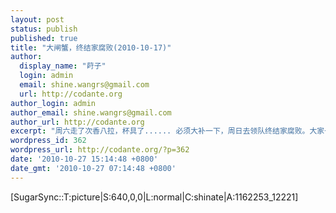 ```yaml
---
layout: post
status: publish
published: true
title: "大闸蟹，终结家腐败(2010-10-17)"
author:
  display_name: "莳子"
  login: admin
  email: shine.wangrs@gmail.com
  url: http://codante.org
author_login: admin
author_email: shine.wangrs@gmail.com
author_url: http://codante.org
excerpt: "周六走了次香八拉，杯具了...... 必须大补一下，周日去领队终结家腐败。大家一起动手做了顿丰盛的晚餐，当然，主菜还得是阳澄湖的大闸蟹了~"
wordpress_id: 362
wordpress_url: http://codante.org/?p=362
date: '2010-10-27 15:14:48 +0800'
date_gmt: '2010-10-27 07:14:48 +0800'
---
```



[SugarSync::T:picture|S:640,0,0|L:normal|C:shinate|A:1162253_12221]